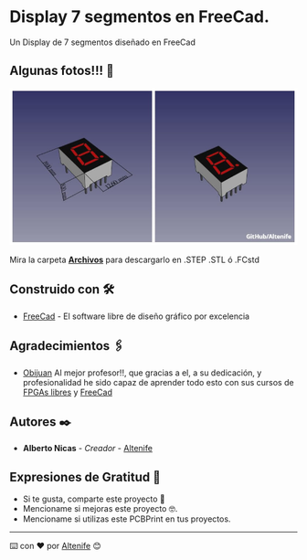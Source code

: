 # Display 7 segmentos en FreeCad.
Un Display de 7 segmentos diseñado en FreeCad

## Algunas fotos!!! 🚀


<p align="center">
  <img src="https://github.com/altenife/Things-Cosas-FPGAs-y-Arduino/blob/master/Componentes%20electronicos/Display%207%20segmentos/Imagenes/Display%207%20segmentos%20collage.jpg"></p>
  

Mira la carpeta [**Archivos**](https://github.com/altenife/Things-Cosas-FPGAs-y-Arduino/tree/master/Componentes%20electronicos/Display%207%20segmentos/Archivos) para descargarlo en .STEP .STL ó .FCstd


## Construido con 🛠️

* [FreeCad](https://github.com/FreeCAD/FreeCAD) - El software libre de diseño gráfico por excelencia


## Agradecimientos 🖇️

* [Obijuan](https://github.com/Obijuan) Al mejor profesor!!, que gracias a el, a su dedicación, y profesionalidad he sido capaz de aprender todo esto con sus cursos de [FPGAs libres](https://github.com/Obijuan/digital-electronics-with-open-FPGAs-tutorial/wiki) y [FreeCad](https://github.com/Obijuan/tutoriales-freecad)

## Autores ✒️

* **Alberto Nicas** - *Creador* - [Altenife](https://github.com/altenife)

## Expresiones de Gratitud 🎁

* Si te gusta, comparte este proyecto 📢
* Mencioname si mejoras este proyecto 🤓. 
* Mencioname si utilizas este PCBPrint en tus proyectos.


---
⌨️ con ❤️ por [Altenife](https://github.com/altenife) 😊
